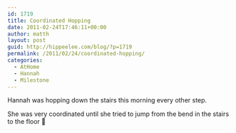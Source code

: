 ```yaml
---
id: 1719
title: Coordinated Hopping
date: 2011-02-24T17:46:11+00:00
author: matth
layout: post
guid: http://hippeelee.com/blog/?p=1719
permalink: /2011/02/24/coordinated-hopping/
categories:
  - AtHome
  - Hannah
  - Milestone
---
```

Hannah was hopping down the stairs this morning every other step.

She was very coordinated until she tried to jump from the bend in the stairs to the floor 🙂